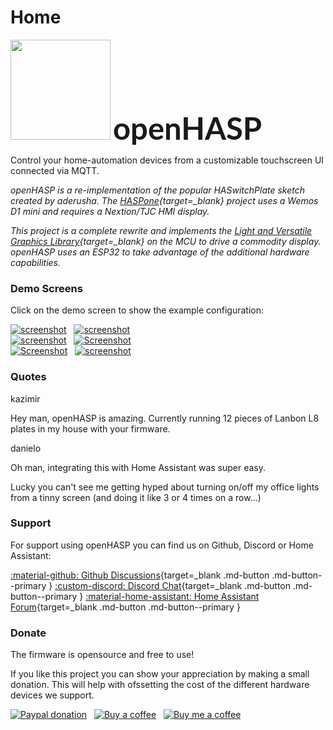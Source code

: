 # Home

<img src="assets/images/logo.png" style="width:10rem" class="float-left"></img>
<span style="font-family: 'Lato', 'Arial', helvetica;  font-size: 350%; font-weight: bold">openHASP<span>

<div class="clearfix">Control your home-automation devices from a customizable touchscreen UI connected via MQTT.</div>

*openHASP is a re-implementation of the popular HASwitchPlate sketch created by aderusha.
The [HASPone][1]{target=_blank} project uses a Wemos D1 mini and requires a Nextion/TJC HMI display.*

*This project is a complete rewrite and implements the [Light and Versatile Graphics Library][2]{target=_blank} on the MCU to drive a commodity display.
openHASP uses an ESP32 to take advantage of the additional hardware capabilities.*

### Demo Screens

Click on the demo screen to show the example configuration:

[![screenshot](assets/images/screenshots/demo_switches_covers.png)](integrations/home-assistant/sampl_conf/#some-basic-controls) &nbsp; 
[![screenshot](assets/images/screenshots/cc-sampl-weather-hours.png)](integrations/home-assistant/sampl_conf/#current-weather-and-forecasts) &nbsp;     
[![screenshot](assets/images/screenshots/demo_mediaplayer.png)](integrations/home-assistant/sampl_conf/#media-player) &nbsp; 
[![Screenshot](assets/images/screenshots/dashui-060.png)](integrations/examples/example-dashui.md) &nbsp;     
[![Screenshot](assets/images/screenshots/demo_jaffa1.png)](integrations/openhab/integration_openhab.md) &nbsp; 
[![screenshot](assets/images/screenshots/demo_climate.png)](integrations/home-assistant/sampl_conf/#generic-thermostatclimate) &nbsp;     

### Quotes

<div class="admonition quote1 col-sm-8">
    <p class="admonition-title">kazimir</p>
    <p>Hey man, openHASP is amazing. Currently running 12 pieces of Lanbon L8 plates in my house with your firmware.</p>
</div>
<div class="clearfix"></div>

<div class="admonition quote2 col-sm-9 float-right">
    <p class="admonition-title">danielo</p>
    <p>Oh man, integrating this with Home Assistant was super easy.</p>
    <p>Lucky you can't see me getting hyped about turning on/off my office lights from a tinny screen (and doing it like 3 or 4 times on a row...)</p>
</div>
<div class="clearfix"></div>

### Support

For support using openHASP you can find us on Github, Discord or Home Assistant:

[:material-github: Github Discussions][3]{target=_blank .md-button .md-button--primary }
[:custom-discord: Discord Chat][5]{target=_blank .md-button .md-button--primary }
[:material-home-assistant: Home Assistant Forum][6]{target=_blank .md-button .md-button--primary }

### Donate

The firmware is opensource and free to use!

If you like this project you can show your appreciation by making a small donation.
This will help with ofssetting the cost of the different hardware devices we support.

[![Paypal donation](https://img.shields.io/badge/Paypal-donate-00457C?style=for-the-badge&logo=paypal)](https://www.paypal.com/donate/?business=E76SN28JLZCXU&currency_code=EUR) &nbsp; 
[![Buy a coffee](https://img.shields.io/badge/Kofi-donate-FF5E5B?style=for-the-badge&logo=kofi)](https://ko-fi.com/openhasp) &nbsp; 
[![Buy me a coffee](https://img.shields.io/badge/Buy_Me_a_Coffee-donate-FFDD00?style=for-the-badge&logo=buymeacoffee)](https://www.buymeacoffee.com/aktdCofU)



[1]: https://github.com/HASwitchPlate/HASPone
[2]: https://github.com/lvgl/lvgl
[3]: https://github.com/HASwitchPlate/openHASP/discussions
[4]: https://github.com/fvanroie/HMI-Font-Pack/releases
[5]: https://discord.gg/VCWyuhF
[6]: https://community.home-assistant.io/t/openhasp-an-mqtt-driven-touchscreen-scene-controller/300853
[7]: design/objects/#cheatsheet
[8]: design/objects/#image
